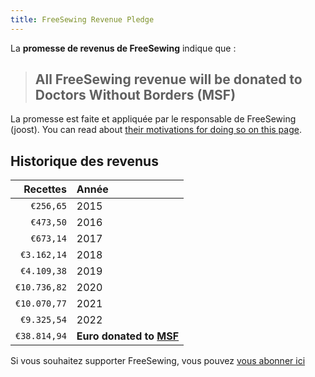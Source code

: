 ```yaml
---
title: FreeSewing Revenue Pledge
---
```


La **promesse de revenus de FreeSewing** indique que :

> ## All FreeSewing revenue will be donated to Doctors Without Borders (MSF)

La promesse est faite et appliquée par le responsable de FreeSewing (joost). You can read about [their motivations for doing so on this page](/docs/about/pledge/motivation/).

## Historique des revenus

|     Recettes | Année                                       |
| ------------:|:------------------------------------------- |
|    `€256,65` | 2015                                        |
|    `€473,50` | 2016                                        |
|    `€673,14` | 2017                                        |
|  `€3.162,14` | 2018                                        |
|  `€4.109,38` | 2019                                        |
| `€10.736,82` | 2020                                        |
| `€10.070,77` | 2021                                        |
|  `€9.325,54` | 2022                                        |
| `€38.814,94` | **Euro donated to [MSF](https://msf.org/)** |

<Tip>

Si vous souhaitez supporter FreeSewing, vous pouvez [vous abonner ici](/patrons/join/)

</Tip>
